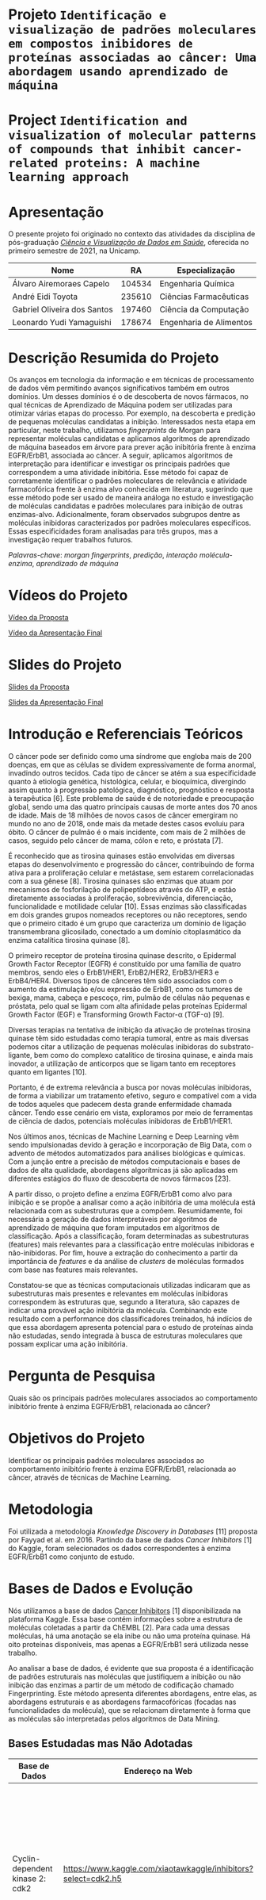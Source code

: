 
# Projeto `Identificação e visualização de padrões moleculares em compostos inibidores de proteínas associadas ao câncer: Uma abordagem usando aprendizado de máquina`
# Project `Identification and visualization of molecular patterns of compounds that inhibit cancer-related proteins: A machine learning approach`

# Apresentação

O presente projeto foi originado no contexto das atividades da disciplina de pós-graduação [*Ciência e Visualização de Dados em Saúde*](https://github.com/datasci4health/home), oferecida no primeiro semestre de 2021, na Unicamp.

 |Nome  | RA | Especialização|
 |--|--|--|
 | Álvaro Airemoraes Capelo  | 104534  | Engenharia Química|
 | André Eidi Toyota  | 235610  | Ciências Farmacêuticas|
 | Gabriel Oliveira dos Santos  | 197460  | Ciência da Computação|
 | Leonardo Yudi Yamaguishi  | 178674  | Engenharia de Alimentos|


# Descrição Resumida do Projeto

Os avanços em tecnologia da informação e em técnicas de processamento de dados vêm permitindo avanços significativos também em outros domínios.
Um desses domínios é o de descoberta de novos fármacos, no qual técnicas de Aprendizado de Máquina podem ser utilizadas para otimizar várias etapas do processo. Por exemplo, na descoberta e predição de pequenas moléculas candidatas a inibição. Interessados nesta etapa em particular, neste trabalho, utilizamos _fingerprints_ de Morgan para representar moléculas candidatas e aplicamos algoritmos de aprendizado de máquina baseados em árvore para prever ação inibitória frente à enzima EGFR/ErbB1, associada ao câncer. A seguir, aplicamos algoritmos de interpretação para identificar e investigar os principais padrões que correspondem a uma atividade inibitória.
Esse método foi capaz de corretamente identificar o padrões moleculares de relevância e atividade farmacofórica frente à enzima alvo conhecida em literatura, sugerindo que esse método pode ser usado de maneira análoga no estudo e investigação de moléculas candidatas e padrões moleculares para inibição de outras enzimas-alvo.
Adicionalmente, foram observados subgrupos dentre as moléculas inibidoras caracterizados por padrões moleculares específicos. Essas especificidades foram analisadas para três grupos, mas a investigação requer trabalhos futuros.

*Palavras-chave*: _morgan fingerprints_, _predição_, _interação molécula-enzima_, _aprendizado de máquina_


# Vídeos do Projeto

[Vídeo da Proposta](https://github.com/alvarocapelo/datasci4heatlh/blob/main/asset/datasci4health_proposta_projeto.mp4)

[Vídeo da Apresentação Final](https://github.com/alvarocapelo/datasci4heatlh/blob/main/asset/video_apresentacao_final.mp4)

# Slides do Projeto

[Slides da Proposta](https://docs.google.com/presentation/d/1N6wFlCN-toHb3z1b7rcldrbp07E3uzAcUefWiG3h62g/edit?usp=sharing)

[Slides da Apresentação Final](https://docs.google.com/presentation/d/115lWvttFJTZqaI5-IkI9Lc72tVtaRpjjB92PujVOdoo/edit?usp=sharing)



# Introdução e Referenciais Teóricos
  O câncer pode ser definido como uma síndrome que engloba mais de 200 doenças, em que as células se dividem expressivamente de forma anormal, invadindo outros tecidos. Cada tipo de câncer se atém a sua especificidade quanto à etiologia genética, histológica, celular, e bioquímica, divergindo assim quanto à progressão patológica, diagnóstico, prognóstico e resposta à terapêutica [6]. Este problema de saúde é de notoriedade e preocupação global, sendo uma das quatro principais causas de morte antes dos 70 anos de idade. Mais de 18 milhões de novos casos de câncer emergiram no mundo no ano de 2018, onde mais da metade destes casos evoluiu para óbito. O câncer de pulmão é o mais incidente, com mais de 2 milhões de casos, seguido pelo câncer de mama, cólon e reto, e próstata [7]. 

 É reconhecido que as tirosina quinases estão envolvidas em diversas etapas do desenvolvimento e progressão do câncer, contribuindo de forma ativa para a proliferação celular e metástase, sem estarem correlacionadas com a sua gênese [8]. Tirosina quinases são enzimas que atuam por mecanismos de fosforilação de polipeptídeos através do ATP, e estão diretamente associadas à proliferação, sobrevivência, diferenciação, funcionalidade e motilidade celular [10]. Essas enzimas são classificadas em dois grandes grupos nomeados receptores ou não receptores, sendo que o primeiro citado é um grupo que caracteriza um domínio de ligação transmembrana glicosilado, conectado a um domínio citoplasmático da enzima catalítica tirosina quinase [8].

 O primeiro receptor de proteína tirosina quinase descrito, o Epidermal Growth Factor Receptor (EGFR) é constituído por uma família de quatro membros, sendo eles o ErbB1/HER1, ErbB2/HER2, ErbB3/HER3 e ErbB4/HER4. Diversos tipos de cânceres têm sido associados com o aumento da estimulação e/ou expressão de ErbB1, como os tumores de bexiga, mama, cabeça e pescoço, rim, pulmão de células não pequenas e próstata, pelo qual se ligam com alta afinidade pelas proteínas Epidermal Growth Factor (EGF) e Transforming Growth Factor-α (TGF-α) [9].

 Diversas terapias na tentativa de inibição da ativação de proteínas tirosina quinase têm sido estudadas como terapia tumoral, entre as mais diversas podemos citar a utilização de pequenas moléculas inibidoras do substrato-ligante, bem como do complexo catalítico de tirosina quinase, e ainda mais inovador, a utilização de anticorpos que se ligam tanto em receptores quanto em ligantes [10].

 Portanto, é de extrema relevância a busca por novas moléculas inibidoras, de forma a viabilizar um tratamento efetivo, seguro e compatível com a vida de todos aqueles que padecem desta grande enfermidade chamada câncer. Tendo esse cenário em vista, exploramos por meio de ferramentas de ciência de dados, potenciais moléculas inibidoras de ErbB1/HER1.

Nos últimos anos, técnicas de Machine Learning e Deep Learning vêm sendo impulsionadas devido à geração e incorporação de Big Data, com o advento de métodos automatizados para análises biológicas e químicas. Com a junção entre a precisão de métodos computacionais e bases de dados de alta qualidade, abordagens algorítmicas já são aplicadas em diferentes estágios do fluxo de descoberta de novos fármacos [23]. 

A partir disso, o projeto define a enzima EGFR/ErbB1 como alvo para inibição e se propõe a analisar como a ação inibitória de uma molécula está relacionada com as subestruturas que a compõem. Resumidamente, foi necessária a geração de dados interpretáveis por algoritmos de aprendizado de máquina que foram imputados em algoritmos de classificação. Após a classificação, foram determinadas as subestruturas (features) mais relevantes para a classificação entre moléculas inibidoras e não-inibidoras. Por fim, houve a extração do conhecimento a partir da importância de _features_ e da análise de _clusters_ de moléculas formados com base nas features mais relevantes.

Constatou-se que as técnicas computacionais utilizadas indicaram que as subestruturas mais presentes e relevantes em moléculas inibidoras correspondem às estruturas que, segundo a literatura, são capazes de indicar uma provável ação inibitória da molécula. Combinando este resultado com a performance dos classificadores treinados, há indícios de que essa abordagem apresenta potencial para o estudo de proteínas ainda não estudadas, sendo integrada à busca de estruturas moleculares que possam explicar uma ação inibitória.

# Pergunta de Pesquisa
Quais são os principais padrões moleculares associados ao comportamento inibitório frente à enzima EGFR/ErbB1, relacionada ao câncer?

# Objetivos do Projeto
Identificar os principais padrões moleculares associados ao comportamento inibitório frente à enzima EGFR/ErbB1, relacionada ao câncer, através de técnicas de Machine Learning.

# Metodologia
Foi utilizada a metodologia _Knowledge Discovery in Databases_ [11] proposta por Fayyad et al. em 2016. Partindo da base de dados _Cancer Inhibitors_ [1] do Kaggle, foram selecionados os dados correspondentes à enzima EGFR/ErbB1 como conjunto de estudo. 


# Bases de Dados e Evolução
 Nós utilizamos a base de dados [Cancer Inhibitors](https://www.kaggle.com/xiaotawkaggle/inhibitors) [1] disponibilizada na plataforma Kaggle. Essa base contém informações sobre a estrutura de moléculas coletadas  a partir da ChEMBL [2]. Para cada uma dessas moléculas, há uma anotação se ela inibe ou não uma proteína quinase. Há oito proteínas disponíveis, mas apenas a EGFR/ErbB1 será utilizada nesse trabalho.

 Ao analisar a base de dados, é evidente que sua proposta é a identificação de padrões estruturais nas moléculas que justifiquem a inibição ou não inibição das enzimas a partir de um método de codificação chamado Fingerprinting. Este método apresenta diferentes abordagens, entre elas, as abordagens estruturais e as abordagens farmacofóricas (focadas nas funcionalidades da molécula), que se relacionam diretamente à forma que as moléculas são interpretadas pelos algoritmos de Data Mining.

## Bases Estudadas mas Não Adotadas

Base de Dados | Endereço na Web | Resumo descritivo
----- | ----- | -----
Cyclin-dependent kinase 2: cdk2 | https://www.kaggle.com/xiaotawkaggle/inhibitors?select=cdk2.h5 | Base com moléculas inibidoras ou não-inibidoras da proteína kinase cdk2. Essa base contém 1270 inibidoras e 618 não-inibidoras da proteína kinase cdk2. 
Glycogen synthase kinase-3 beta: gsk3b | https://www.kaggle.com/xiaotawkaggle/inhibitors?select=gsk3b.h5 | Base com moléculas inibidoras ou não-inibidoras da proteína kinase gsk3b. Essa base contém 1676 inibidoras e 512 não-inibidoras da proteína kinase gsk3b.
Hepatocyte growth factor receptor: hgfr | https://www.kaggle.com/xiaotawkaggle/inhibitors?select=hgfr.h5 | Base com moléculas inibidoras ou não-inibidoras da proteína kinase hgfr. Essa base contém 2551 inibidoras e 326 não-inibidoras da proteína kinase hgfr.
MAP kinase p38 alpha: mapkp38a | https://www.kaggle.com/xiaotawkaggle/inhibitors?select=map_k_p38a.h5 | Base com moléculas inibidoras ou não-inibidoras da proteína kinase mapkp38a. Essa base contém 4086 inibidoras e 582 não-inibidoras da proteína kinase mapkp38a.
Tyrosine-protein kinase LCK: tpk_lck | https://www.kaggle.com/xiaotawkaggle/inhibitors?select=tpk_lck.h5 | Base com moléculas inibidoras ou não-inibidoras da proteína kinase tpk_lck. Essa base contém 1628 inibidoras e 539 não-inibidoras da proteína kinase tpk_lck.
Tyrosine-protein kinase SRC: tpk_src | https://www.kaggle.com/xiaotawkaggle/inhibitors?select=tpk_src.h5 | Base com moléculas inibidoras ou não-inibidoras da proteína kinase tpk_src. Essa base contém 2414 inibidoras e 1171 não-inibidoras da proteína kinase tpk_src.
Vascular endothelial growth factor receptor 2: vegfr2 | https://www.kaggle.com/xiaotawkaggle/inhibitors?select=vegfr2.h5 | Base com moléculas inibidoras ou não-inibidoras da proteína kinase vegfr2. Essa base contém 5656 inibidoras e 1202 não-inibidoras da proteína kinase vegfr2.

Essas bases de dados não foram adotadas pois apresentavam poucos dados ou desbalanceamento significativo. 

## Bases Estudadas e Adotadas

Base de Dados | Endereço na Web | Resumo descritivo
----- | ----- | -----
Epidermal growth factor receptor erbB1: egfr_erbB1 | https://www.kaggle.com/xiaotawkaggle/inhibitors?select=egfr_erbB1.h5 |  Base com moléculas inibidoras ou não-inibidoras da proteína kinase egfr_erbB1. Essa base contém 5010 inibidoras e 1925 não-inibidoras da proteína kinase egfr_erbB1.

Essa base contém dados de moléculas associadas à proteína kinase egfr_erbB1. Essas moléculas são identificadas pelos seus respectivos ChEMBL IDs (identificadores na base de dados ChEMBL) e suas respectivas labels (1 para inibidoras e 0 para não inibidoras). Para seguir com a análise computacional proposta, foi necessário que estes dados fossem transformados em dados interpretáveis por algoritmos de aprendizado de máquina, para isso, foi empregado um método de Fingerprinting disponível na biblioteca RDKit[4].

### Geração de Fingerprints:

O método de Fingerprinting utilizado gera Fingerprints conhecidas como Morgan Fingerprints ou Circular Fingerprints, vetores de extensão definida em que cada elemento representa uma sub-estrutura molecular que compõe a molécula imputada. As sub-estruturas moleculares, por sua vez, são obtidas considerando um raio, quantidade de átomos vizinhos, determinado. Os inputs utilizados para a geração das Fingerprints deste projeto foram foram:

* A representação das moléculas em notação SMILES (Simplified Molecular-Input Line-Entry System), obtida com auxílio da biblioteca chembl_webresource_client [15] que acessa a base do ChEMBL e busca uma molécula a partir de seu ChEMBL ID
* Tamanho do vetor = 2048
* Número de átomos vizinhos = 2

A geração de uma Fingerprint tem como primeiro passo a identificação de cada um dos átomos não-hidrogênio da molécula com um número inteiro, esta identificação tem como base informações locais, contemplando diferentes propriedades atômicas, como, por exemplo, seu número atômico e número de ligações. Posteriormente, os identificadores são atualizados iterativamente de forma que os identificadores iniciais sejam combinados com os átomos vizinhos até o diâmetro determinado inicialmente. A combinação resultante então passa por um método de hashing e os identificadores são listados, este processo de atualização interativa é baseada no Algoritmo de Morgan [12]. Por fim, ocorre a remoção de identificadores repetidos [13]. Neste projeto, a contagem de cada identificador não foi mantida, de forma que a saída seja um vetor de bits esparsos. 

Durante a geração da Fingerprint, a biblioteca RDKit permite o armazenamento de um dicionário (bitInfo) onde as chaves são os índices do vetor (Fingerprint) codificados pela molécula e os valores são tuplas com a posição dos átomos e raios que codificaram determinada estrutura [14].

```
{
    índice: [
        (posição do átomo, raio do átomo),
        ...
    ]
}
```
 
Esta informação foi armazenada para viabilizar a obtenção de informações interpretáveis sobre a moléculas além de permitir a visualização das sub-estruturas de forma isolada.

A determinação do tamanho do vetor e quantidade de vizinhos foi baseada na literatura disponível que comumente emprega vetores de 2048 bits e raio (número de átomos vizinhos) igual a 2 [24]. Paralelamente, ensaios exploratórios com a geração de Fingerprints com 4096 bits, resultaram em vetores ainda mais esparsos que aqueles gerados com 2048 bits. Esta constatação indicou que este incremento não resultaria necessariamente na codificação de mais sub-estruturas e, portanto, vetores de 2048 bits seriam suficientes para a análise.

Por fim, as bases de dados resultantes para a construção dos modelos continham os ChEMBL IDs, Fingerprints, dicionários bitInfo e labels de cada proteína do Dataset original.


## Análise Exploratória

A fim de se ter uma primeira ideia dos nossos dados, nós começamos por plotar o histograma com o número de vezes que 
cada bit é ativado, como ilustrado na Figura 1. A partir desse gráfico, observamos que determinados bits eram ativados
com maior frequência que outros. Então, levantamos a pergunta se esses bits mais frequentes eram de fato importantes
para a ação inibitória de uma proteína, ou se eles apenas codificavam estruturas comuns a diversas moléculas sem ter qualquer
relação com a ação inibitória. 

Para respondermos essa pergunta, nós construímos outro histograma mas plotando separadamente os valores de ativação dos bits 
em moléculas inibidoras e não-inibidoras. Porém, para que pudéssemos comparar as distribuições
entre inibidores e não-inibidores, foi preciso normalizar essas contagens. Portanto, definimos a *ativação média*, que simplesmente
conta as vezes que cada bit foi ativado e divide pelo total de moléculas. Realizamos esse processo separadamente para inibidores
e não-inibidores e plotamos conjuntamente no mesmo histograma representado na Figura 2. Ao analisar o gráfico da Figura 2,
podemos notar que claramente há bits que são ativados com maior frequência dentre os inibidores que dentre os não-inibidores, e 
vice versa. Portanto, isso nos dá um bom indicativo de que podemos utilizar algoritmos de aprendizado de máquina para aprender
esses padrões e classificar as moléculas como inibidoras e não-inibidoras. 


![Histograma da distribuição da frequência de ativação dos bits.](https://github.com/alvarocapelo/datasci4heatlh/blob/main/asset/images/hist_activation.png) 

Figura 1: Histograma com o número de vezes que cada bit é ativado.

![Histograma com a ativação média de cada bit.](https://github.com/alvarocapelo/datasci4heatlh/blob/main/asset/images/hist_mean_activation.png) 

Figura 2: Histograma com a ativação média de cada bit.

A fim de entendermos melhor o funcionamento das Fingerprints e aprofundarmos nossa análise, nós selecionamos diferentes
 moléculas, geramos suas Fingerprints e plotamos as subestruturas codificadas por diferentes bits. Nós observamos que 
 de fato bits na mesma posição (índice) em moléculas diferentes codificavam a mesma estrutura. No notebook [Investigating_RDKit_Morgan_FPs](https://github.com/alvarocapelo/datasci4heatlh/blob/main/notebooks/Investigating_RDKit_Morgan_FPs.ipynb)
 há uma descrição mais aprofundada desse estudo.   


Além disso, para termos uma ideia da distribuição das moléculas sobre o espaço de atributos, nós utilizamos o algoritmo
UMAP [17] para reduzir o número de dimensões de 2048 para 2. A Figura 4 mostra essa representação em 2D. Podemos observar que 
há determinados agrupamentos que parecem ser formados majoritariamente por moléculas inibidoras, outros por não-inibidoras, e 
ainda outras regiões onde inibidoras e não-inibidoras estão mais misturadas. Com isso, nós levantamos a seguinte hipótese:
é possível que haja diferentes combinações de subestruturas moleculares que provoquem a ação inibitória de uma proteína?
Para responder essa pergunta, nós realizamos a análise de clusters dessas moléculas, como descrito na Seção "Análise de Clusters".   


![Visualização da distribuição das moléculas sobre o espaço de atributos.](https://github.com/alvarocapelo/datasci4heatlh/blob/main/asset/images/cluster_initial.png)

Figura 4: Visualização da distribuição das moléculas sobre o espaço de atributos. Em laranja estão representadas as moléculas
inibidoras e em azul as não-inibidoras.

# Análises Realizadas

Em nossa análise, nós exploramos as _Fingerprints de Morgan_, extraídas utilizando a biblioteca RDKit, de modo a podermos
visualizar as subestruturas das moléculas e interpretar o significado dos bits. Além disso, para evitar um eventual enviesamento
de nossa análise, nós separamos o conjunto de dados em 20% para teste, sendo utilizado apenas ao final de nossas análises,
e os outros 80% para a exploração e treino de algoritmos. 

Nós assumimos que se conseguíssemos encontrar um bom método de classificação, conseguiríamos também extrair os bits (_Features_)
mais importantes, desde que o método utilizado fosse explicável. Ou seja, esse passo da nossa metodologia
funcionaria como uma etapa de "_Feature Selection_". Assim, optamos pelos métodos de Ensemble de Árvores de Decisão,
pois eles se apresentavam como o equilíbrio entre acurácia e explicabilidade. Em particular, escolhemos os algoritmos 
[Random Forest](https://scikit-learn.org/stable/modules/generated/sklearn.ensemble.RandomForestClassifier.html), 
[Extra Trees](https://scikit-learn.org/stable/modules/generated/sklearn.ensemble.ExtraTreesClassifier.html?highlight=extra%20trees#sklearn.ensemble.ExtraTreesClassifier), 
[Ada Boost](https://scikit-learn.org/stable/modules/generated/sklearn.ensemble.AdaBoostClassifier.html?highlight=ada%20boost#sklearn.ensemble.AdaBoostClassifier) e 
[Gradient Boosting](https://scikit-learn.org/stable/modules/generated/sklearn.ensemble.GradientBoostingClassifier.html?highlight=gradient%20boosting#sklearn.ensemble.GradientBoostingClassifier), todos disponíveis na biblioteca do Scikit-Learn. 
 
Para se escolher os melhores hiperparâmetros desses modelos, nós conduzimos uma busca aleatório (_Random Search_) dentre 
os principais parâmetros de cada algoritmo. Além disso, como nossa base tem um volume de dados restrito, 
nós avaliamos todos os modelos através abordagem de validação cruzada  em 5 folds. 
Escolhemos a acurácia como principal métrica  de avaliação, uma vez que o conjunto não apresentava um desbalanço significativo.
Os resultados dos melhores modelos de cada algoritmo são apresentados na Tabela 1. 
Mais detalhes sobre a modelagem podem ser obtidos no notebook [Modelling](https://github.com/alvarocapelo/datasci4heatlh/blob/main/notebooks/Modelling.ipynb).
 
Uma vez treinados os modelos, escolhemos aquele que apresentou melhor performance, no caso o modelo de Gradient Boosting, e conduzimos a etapa de interpretação com a biblioteca SHAP.  A partir dessa interpretação, conseguimos selecionar os bits mais importantes para a classificação.
Em seguida, visualizamos as subestruturas codificadas por esses bits, como ilustrados na Figura 6, e verificamos que 
algumas dessas subestruturas se assemelhavam com aquelas que já são conhecidas na Literatura de inibidores da proteína kinase ErbB1.

Com o objetivo de encontrar subgrupos de moléculas inibidoras com características comuns, nós realizamos a clusterização
das moléculas com base nos 10 bits mais importantes. Para a clusterização, foi utilizado 
o algoritmo HDBSCAN [16]. Em seguida, reduzimos o número de dimensões de 10 para 2 de modo que pudéssemos visualizar o resultado 
da clusterização como apresentado na Figura 5.

Finalmente, a fim de consolidarmos o conhecimento adquirido com análise de cluster, nós criamos um classificador baseado em regras manuais, 
levando em conta apenas os padrões observados em alguns clusters. Executamos uma análise comparativa entre esse classificador
e o modelo Gradient Boosting sobre o conjunto de teste. Nessa análise, além da acurácia, consideramos as métricas de sensibilidade 
e especificidade, de modo a avaliarmos a performance dos classificadores dentre os inibidores e não-inibidores conjunta e separadamente. 
Observamos que esse classificador baseado no conhecimento adquirido resultou em uma especificidade superior ao do modelo de aprendizado de máquina e acurácia e sensibilidade razoáveis. Desse modo,
o algoritmo consegue classificar corretamente não-inibidores com grande probabilidade de acerto, porém ainda deixa a desejar 
quanto à classificação de inibidores. Portanto, será necessário um estudo mais aprofundado sobre as subestruturas encontradas
de modo a entendermos como elas se combinam para gerar a ação inibitória frente à proteína kinase ErbB1. 

## Ferramentas

**Linguagem de programação**

Para a execução desse projeto, utilizamos a linguagem Python devido à vasta disponibilidade de bibliotecas em seu ecossistema.

**Geração de fingerprints**

RDKit [4] é uma biblioteca com implementação em C++ e com uma interface em Python. Ela foi utilizada neste trabalho para manipular, gerar representações computacionais (através de _fingerprints_), visualizar e interpretar informações de moléculas.

**Análise Exploratória e Modelagem**

Utilizamos as bibliotecas [Matplotlib](https://matplotlib.org/), 
[Seaborn](https://seaborn.pydata.org/), 
[Pandas](https://pandas.pydata.org/docs/getting_started/index.html), 
[Numpy](https://numpy.org/) e 
[Scipy](https://www.scipy.org/) do ecossistema Python para manipulação e visualização de dados.

Para modelagem, optamos pela biblioteca Scikit-Learn [3], que disponibiliza diversos algoritmos de aprendizagem de máquina em uma interface amigável e estável. Em particular, neste trabalho utilizamos algoritmos de _Boosting_ e _Bagging_ com Árvores de Decisão como estimador-padrão.

A escolha da Árvore de Decisão como algoritmo base no _ensemble_ foi motivada, neste trabalho, principalmente por sua habilidade na captura de interações entre variáveis (_features_) [5].
Sabendo que o conjunto de dados contém exclusivamente presença ou ausência de uma subestrutura (matrix esparsa de 0's e 1's), é razoável supor que uma boa discriminação entre moléculas inibidoras e não-inibidoras seja observada pela interação (combinação de ausência/presença) dos bits que codificam essas subestruturas.
A estratégia de _ensemble_ foi usada para melhora de performance e prevenção contra _overfitting_(problema que afeta muito Árvores de Decisão[5]). Essa estratégia permite extrair o conhecimento usando diversas árvores, seja em paralelo (_bootstrap aggregating_ ou _bagging_) ou em sequência (_boosting_).

**Aprendizado de Máquina interpretável [5]**

Uma das maneiras de se interpretar modelos "caixa-preta" de aprendizado de máquina é através da importância de variáveis (_features_).
O objetivo da biblioteca SHAP é explicar a predição de uma observação a partir do cálculo da contribuição de cada variável independente. Os valores das variáveis independentes de uma observação atuam como participantes em uma coalisão, e os valores de Shapley nos dizem como distribuir de maneira justa um "pagamento" (no caso, o resultado da predição) entre essas variáveis, e baseia-se na teoria de jogos.

A definição de um "pagamento" ou atribuição de importância justa pode ser definida por 4 características:
- Eficiência: a soma da contribuição das variáveis de uma observação deve igualar-se à diferença entre a predição para essa observação e a predição média.
- Simetria: as contribuições de duas variáveis independentes `j` e `k` devem ter o mesmo valor se elas contribuírem igualmente para todas as coalizões possíveis
- Nulidade (_"Dummy"_): uma variável que não modifica a predição, independente da coalização de que participe, deve tar valor Shapley igual a 0.
- Aditividade: Suponha um modelo de Árvores Aleatórias. A predição é uma média da predição feita por diversas árvores de decisão. A Aditividade garante que, dada uma variável dependente, é possível calcular o valor de Shapley em cada árvore individual, calcular o valor médio, e obter um valor Shapley correspondente àquela variável para o modelo completo de Árvores Aleatórias.

Uma das principais vantagens do valor Shapley é ser o único método que satisfaz todas as propriedades acima, axiomas que dão às explicações por ele explicadas fundamentação teórica. Além disso, está apoiado em uma sólida base matemática na teoria de jogos.

Construída em cima desse conceito, a biblioteca SHAP permite uma interpretação global consistente com interpretações locais (para cada observação), uma vez que valores Shapley individuais são as "unidades formadoras" da interpretação global. Por contar com essa consistência e com forte fundamentação teórica, a biblioteca SHAP é uma alternativa muitas vezes preferida a métodos tradicionais de cálculo de importância de variáveis usadas em modelos baseados em árvores, como a simples contagem de quantas vezes uma variável foi utilizada ou a alteração média na impureza promovida por uma variável. É, por isso, escolhida neste trabalho.

# Resultados e Discussão

Na Tabela 1 apresentamos os resultados dos modelos de classificação entre moléculas inibidoras e não-inibidoras. Podemos 
observar que o modelo de _Gradient Boosting_ teve uma performance consideravelmente superior aos outros métodos. Portanto,
acreditamos que o método de _Gradient Boosting_ conseguiu encontrar padrões mais complexos nas subestruturas moleculares
que não foram encontrados por outros métodos. Assim, escolhemos esse modelo para estudarmos a explicação do método de decisão
e extrairmos os atributos mais importantes.

Método | Acurácia
----- | -----
Ada Boost | 80.8
Extra Trees | 81.1
Random Forest | 82.3 
**Gradient Boosting** | **85.4**

Tabela 1: Resultados obtidos a partir da validação cruzada (5-fold) dos modelos treinados.


A Figura 5 apresenta o gráfico de "_Feature Importance_" com os 15 bits mais importantes, ordenados de forma decrescente com relação à importância. Esse gráfico nos permite observar
quais os atributos mais relevantes para a classificação. Podemos notar que de longe os bits 1367 e 
1226 são os mais importantes para a classificação. Além disso, vale destacar que os 2034 bits menos significativos para
a classificação separadamente têm importância muito baixa na média, porém se combinados podem ter uma relevância considerável.
Na Figura 6, nós plotamos as subestruturas codificadas pelos 10 bits mais significativos.

![Explicabilidade da Classificação por meio da contribuição de cada atributo para o SHAP Value.](https://github.com/alvarocapelo/datasci4heatlh/blob/main/asset/images/feature_importance.png)

Figura 5: Explicabilidade da Classificação por meio da contribuição de cada atributo para o SHAP Value

![Subestruturas codificadas pelos 10 bits mais importantes.](https://github.com/alvarocapelo/datasci4heatlh/blob/main/asset/images/important_bits.png)

Figura 6: Subestruturas codificadas pelos 10 bits mais importantes.

## Análise de Clusters

Nesta etapa do projeto, buscamos descobrir se existe alguma combinação de subestruturas moleculares que aparece com
frequência dentre as moléculas inibidoras e não aparece naquelas não-inibidoras. Desse modo, a clusterização se
apresenta como uma boa abordagem, pois ela nos permite encontrar moléculas que compartilham determinados padrões.

Então, nós tomamos os 10 bits que codificam as subestruturas de maior importância para a classificação, e realizamos a 
clusterização sobre esse embedding utilizando o algoritmo HDBSCAN [16]. Assim, nós garantimos que os padrões encontrados 
durante a clusterização se baseiam nos bits de maior importância para a classificação, além de reduzir a dimensão do 
espaço de features, o que traz ganhos em termos de tempo de processamento. Para podemos visualizarmos os clusters, nós 
também realizamos a redução de 10 para 2 dimensões utilizando o algoritmo UMAP [17]. 

![Visualização dos clusters obtidos.](https://github.com/alvarocapelo/datasci4heatlh/blob/main/asset/images/clusters.png)

Figura 7:  As imagens ilustram a distribuição das moléculas com base em uma representação de dimensão reduzida para 2 com o algoritmo UMAP.
À esquerda está a distribuição das moléculas sobre o espaço de atributos, ponto em laranja indicam inibidores e 
pontos em azul indicam não-inibidores. À direita está a mesma representação, porém os pontos estão coloridos de acordo com
o resultado da clusterização, onde o cluster de índice -1 indica outliers.

![Visualização dos clusters obtidos.](https://github.com/alvarocapelo/datasci4heatlh/blob/main/asset/images/table_bits.png)

Tabela 2: Essa tabela mostra a taxa de incidência dos bits mais importantes dentro de cada cluster.

A Figura 7 mostra à esquerda a distribuição das moléculas de acordo com a anotação original se elas são inibidoras ou não. 
Além disso, à direita temos o resultado da clusterização, foram encontrados doze clusters mais um grupo de outliers. 
Destacamos os clusters 2, 3 e 5, pois eles representam grupos de moléculas nos quais há pelo menos 30 vezes mais inibidoras 
do que não-inibidoras. Portanto, esses são bons grupos a serem estudados em maior nível de detalhamento. Analogamente, 
observamos que os clusters 7 e 11 representam com maioria de não-inibidores, porém essa maioria não chega a duas vezes o 
número de não inibidores.

Assim, realizamos uma análise comparativa entre os clusters 2, 3, 5, 7 e 11, onde analisamos a taxa de incidência de cada 
bit em cada cluster. A taxa de incidência é definida como sendo a média de vezes que um dado bit é ativado dentre os 
inibidores dividida pela média de ativação dentre os não-inibidores. Dessa forma, conseguimos analisar frequência relativa
de ativação dos bits dos inibidores em comparação aos não-inibidores. Os resultados são apresentados na Tabela 2. 

Podemos observar que o bit 1367 não é ativado nos clusters com maioria de não-inibidores (clusters 7 e 11), enquanto que ele tem uma incidência 
maior ou igual a 1 para os clusters com maioria de inibidores, indicando que esse bit têm importância significativa para 
caracterização de inibidores, confirmando o resultado do gráfico de _Feature Importance_ da Figura 5. 
Além disso, podemos ver que apenas os bits 1452 e 650 são ativados dentre os clusters 
majoritariamente não-inibidores (clusters 7 e 11), e a incidência é igual a 1, ao passo que eles ou não são ativados dentre 
os inibidores ou também têm incidência 1. Portanto, esses bits não são suficientes para classificar os não-inibidores. 
Analogamente, os bits 1928 e 650 não são suficientes para explicar os inibidores dos clusters 2, 3 e 5. 
 O que representa um resultado razoável, uma vez que as estruturas codificadas pelos bits 1452, 650 e 1928 são bastante simples, como pode ser 
observado na Figura 6. Já os bits 329 e 1482 são relevantes para a classificação de inibidores dentro do cluster 2, mas não dentro dos clusters 3 e 5. O bit 1482 
parece ser importante para classificar os não-inibidores do cluster 3 e os inibidores do cluster 2. Por fim, o bit 1077 é 
relevante para a classificação de inibidores dentro do cluster 5. Na Figura 8 resumimos os bits característicos de cada
cluster. No notebook [Bit_Importances_Analysis](https://github.com/alvarocapelo/datasci4heatlh/blob/main/notebooks/Bit_Importances_Analysis.ipynb)
há mais detalhes sobre essa análise.

![Bits caracteristicos de cada cluster.](https://github.com/alvarocapelo/datasci4heatlh/blob/main/asset/images/bit_cluster.png)

Figura 8: Bits característicos de cada cluster.

## Descoberta e Validação do Conhecimento
A partir da análise dos clusters, descobrimos que as moléculas inibidoras frequentemente apresentam o seguinte padrão: 
ativam conjuntamente os bits 329, 1482 e 1367 (cluster 2); ou ativam os bits 489 e 1367, mas não o 1482 (cluster 3); ou ativam apenas o bit 1077 (cluster 5). 
Essa regra, apesar simples, pode ser bastante útil para um filtragem manual de moléculas candidatas com potencial ação inibitória.

Para validar essa regra de classificação que descobrimos a partir da clusterização, criamos um método em python e o 
executamos sobre o conjunto de teste. O resultado está apresentado na Tabela 3. 
Podemos notar que esse método baseado no conhecimento adquirido, embora seja bastante simples, apresentou uma especificidade
superior àquela do método Gradient Boosting. Portanto, acreditamos que esse método possa ser bastante aplicável na prática,
principalmente para selecionar moléculas não-inibidoras da proteína kinase ErbB1. Por outro lado, se o objetivo for selecionar
moléculas inibidoras dessa proteína kinase, é mais recomendado usar o modelo de aprendizado de máquina Gradient Boosting. Por fim,
uma análise mais aprofundada será necessária para entendermos melhor o de que forma comportamento conjunto desses bits provoca
a ação inibitória da maior parte das moléculas dos clusters 2, 3 e 5.    


Método | Acurácia | Sensibilidade | Especificidade
----- | ----- | ----- | -----
Cluster Knowledge based |  61.9 | 52.5 | **82.7**
**Gradient Boosting** |  **84.0** | **89.6** | 71.9

Tabela 3: Resultados dos métodos de classificação Gradient Boosting e baseado no conhecimento adquirido (Cluster Knowledge based) com base no conjunto de teste.

## Análise Comparativa com a Literatura

Em estudos de Structure Activity Relationship (SAR) comumente empregado para descoberta de novos fármacos no campo da química medicinal, 
encontramos que o núcleo de quinazolina substituído por uma anilina no carbono 4, corresponde a uma ação inibitória sobre as enzimas de 
tirosina quinase, competindo com o ATP pela ligação do sítio ativo [18-20].

A presença do núcleo de quinazolina substituído no carbono 4 por uma anilina formaria interações de hidrogênio com o 
sítio ativo da enzima, enquanto que a região representada pela letra ‘Y’ na Figura 9 participará de interações hidrofóbicas, 
e a região representada pela letra ‘X’ da mesma figura, constituiria interações polares com o solvente, permitindo maior 
liberdade de modificações moleculares [21].

![Representação gráfica da região farmacofórica de moléculas inibidoras de ErbB. Fonte: Dos autores.](https://github.com/alvarocapelo/datasci4heatlh/blob/main/asset/images/quinazolina.png)

Figura 9: Representação gráfica da região farmacofórica de moléculas inibidoras de ErbB. Fonte: Dos autores [21].

Em concordância com a literatura, verificamos que os três bits de maior importância (1367, 1226, e 1452, respectivamente), 
de acordo com o gráfico da Figura 5, codificam subestruturas moleculares que fazem parte do grupo farmacofórico quinazolina, importante para a inibição das 
enzima ErbB1. Em particular, o bit 1367 (Figura 6) é o responsável por codificar  a subestrutura que mais se aproxima da estrutura 
da quinazolina (Figura 9). Ele também apresenta o maior valor médio de SHAP, inclusive bastante diferente dos demais bits. 
O bit 489 também codifica uma subestrutura associada à quinazolina, de forma que 4 dos 10 bits
mais importantes parecem codificar subestruturas de diferentes tamanhos associadas a essa região farmacofórica.

Em particular, o bit 329, que caracteriza o cluster 2, representa a substituição em ‘Y’ no modelo da figura 17, caracterizando um grupo substituinte de anilina, em que sua presença corrobora para uma interação hidrofóbica, já discutida anteriormente.
Alguns dos bits que contribuem com alguma importância para a distinção entre moléculas inibidoras e não-inibidoras não foram avaliados em profundidade neste trabalho, e.g., bits 1077, 366, 650, 1482 e 1928. Um estudo mais detalhado desses bits fica para escopo de trabalhos futuros.

Vale destacar os exemplos de moléculas, anotadas como não-inibidoras no dataset, pertencentes aos clusters 2, 3 e 5 que 
apresentam estrutura semelhante a moléculas estudadas por Li S. et. al. [22] e conhecidas em literatura por possuírem 
atividade inibitória frente à ErbB. Em particular, possuem núcleos modificados de pirimidina e quinazolina. Portanto, 
essas moléculas estão anotadas de maneira incorreta de acordo com a Literatura. Assim, essa dissonância deve ser melhor 
avaliada em estudos futuros.

# Conclusão

Neste trabalho, fomos capazes de identificar os principais padrões moleculares para a predição de propriedade inibitória de 
pequenas moléculas sobre a enzima-alvo EGFR/ErbB1, associada ao câncer, combinando: técnicas de representação de moléculas 
computacionalmente; e aplicação e interpretação de modelos de aprendizado de máquina.
Especificamente, verificamos que as subestruturas de maior importância eram bastante semelhantes à quinazolina, uma região farmacofórica considerada de importante contribuição para a inibição da ErbB1 em literatura especializada do domínio farmacêutico.

Para além disso, utilizamos algumas das subestruturas de maior importância calculadas para realizar uma análise de _clusters_ com o intuito de verificar se, mesmo dentro das moléculas inibidoras, haveriam grupos com características específicas. Verificamos que pelo menos 3 grupos, dentro do conjunto estudado, apresentaram esse comportamento e sugerimos quais seriam as subestruturas que caracterizariam esses _clusters_.
 
Observamos um bom compromisso entre performance e interpretação, tendo em vista a acurácia de 84.0% de acurácia em conjunto de teste e o relatado no primeiro parágrafo desta seção. Isso sugere que a abordagem utilizada neste trabalho apresenta potencial para o estudo de interação moléculas candidatas-proteínas tanto em cenários já estudados, sugerindo novo conhecimento, quanto na procura de regiões farmacofóricas em cenários ainda não estudados.

# Trabalhos Futuros

Como é possível observar, as subestruturas codificadas neste trabalho são relativamente "curtas" se comparadas à principal região farmacofórica observada em literatura com atividade inibitória sobre a enzima-alvo (quinazolina, anel aromático + anel de pirimidina + anilina). Assim, maiores valores de raio e mais bits significariam, respectivamente, capacidade de codificar subestruturas maiores e mais "espaço" representá-las na forma de vetores. É possível supor que, assim, subestruturas ainda mais parecidas com regiões farmacofóricas "completas" estariam codificadas nas _fingerprints_.

Neste trabalho, as moléculas selecionadas para a geração de _fingerprints_ e formação dos conjuntos de treino e teste vieram diretamente de uma base de dados do Kaggle.
Na documentação do conjunto de dados, não há clara menção do porquê essas moléculas em particular foram selecionadas, mas é razoável supor que uma pré-seleção tenha sido realizada.
Observando que um valor muito maior de pequenas moléculas está disponível em bases como o ChEMBL, seria interessante investigar conjuntos de dados com ainda mais moléculas e com distribuições diferentes (e potencialmente extremamente desbalanceadas).
Dessa maneira, seria possível verificar se a performance e a eficácia aqui apresentadas seriam mantidas ou prejudicadas. No caso de serem prejudicadas, isso poderia evidenciar algum viés introduzido na base de dados do Kaggle, e a abordagem aqui sugerida teria que ser adaptada.

Pode-se investigar mais _bits_ além dos 10 principais e buscar em literatura, e com apoio de especialistas de domínio, mais informações acerca da contribuição das subestruturas aqui apontadas. Adicionalmente, verificar se essas subestruturas fazem sentido do ponto de vista farmacológico ou não, de forma a ajudar a refinar o método de extração de conhecimento aqui proposto. Esse tipo de trabalho possui forte intersecção com a proposta de investigação de outros valores para os parâmetros de raio e número de bits no vetor de _fingerprints_, proposto anteriormente.

A fingerprint de Morgan (circular) foi escolhida como forma de representar as moléculas neste trabalho por ser simples e por permitir uma interpretação bastante intuitiva, e, ainda assim, ter potencial para boa performance na aplicação de aprendizado de máquina para classificação.
No entanto, há outros métodos de geração de _fingerprints_ para codificar características moleculares importantes.
A título de exemplo, são alguns deles: Fingerprints Farmacofóricas, Pares Atômicos e Fingerprints Torsionais. Valeria a pena estudar como esses métodos se comparam ao método de Morgan quanto ao _trade-off_ entre performance e explicabilidade.

# Referências Bibliográficas
 [1] XIAO, Kelvin, et al.. Cancer Inhibitors (Version 2). kaggle, 14 Jan. 2020. Disponível em: https://www.kaggle.com/xiaotawkaggle/inhibitors. Acesso em: 03 Abr. 2021.

 [2] ChEMBL. Disponível em: https://www.ebi.ac.uk/chembl/. Acesso em: 03 Abr. 2021.

 [3] Scikit-Learn. Disponível em:  https://scikit-learn.org/stable/. Acesso em: 08 Abr. 2021.

 [4] RDKit. Disponível em: https://github.com/rdkit/rdkit. Acesso em: 08 Abr. 2021.

 [5] MOLNAR, Christoph. Interpretable Machine Learning - A Guide for Making Black Box Models Explainable. Disponível em: https://christophm.github.io/interpretable-ml-book/.  2021.

 [6] SAITO, Renata, et al. Fundamentos de oncologia molecular. Editora Atheneu, , 2015.

 [7] SANTOS, M. de O. Estimativa/2020 – Incidência de Câncer no Brasil. Revista Brasileira de Cancerologia, v. 66, n. 1 SE-EDITORIAL. 2020. Disponível em: https://rbc.inca.gov.br/revista/index.php/revista/article/view/927.

 [8] KOLIBABA, K. S.; DRUKER, B. J. Protein tyrosine kinases and cancer. Biochimica et Biophysica Acta - Reviews on Cancer, v. 1333, n. 3, 1997.

 [9] ROSKOSKI, R. The ErbB/HER receptor protein-tyrosine kinases and cancer. Biochemical and Biophysical Research Communications, v. 319, n. 1, p. 1–11, 2004.

 [10] KRAUSE, D. S.; VAN ETTEN, R. A. Tyrosine Kinases as Targets for Cancer Therapy. New England Journal of Medicine, v. 353, n. 2, p. 172–187, 2005.

[11] FAYYAD, U. M., PIATETSKY-SHAPIRO, G., and SMYTH, P., 1996, Knowledge Discovery and Data Mining: Towards a Unifying Framework.,  KDD-96, 1996.

[12] Morgan, H. L. The Generation of a Unique Machine Description for Chemical Structures - A Technique Developed at Chemical Abstracts Service. J. Chem. Doc. 1965, 5: 107-112.

[13] CHEMAXON. Extended Connectivity Fingerprint ECFP. Disponível em: https://docs.chemaxon.com/display/docs/extended-connectivity-fingerprint-ecfp.md#src-1806333-extendedconnectivityfingerprintecfp-introduction. Acesso em: 21 jun. 2021.

[14] RDKIT. Getting Started with the RDKit in Python. Disponível em: https://www.rdkit.org/docs/GettingStartedInPython.html#rogers. Acesso em: 21 jun. 2021.

[15] CHEMBL. Chembl_webresource_client. Disponível em: https://github.com/chembl/chembl_webresource_client. Acesso em: 21 jun. 2021.

[16] HDBSCAN. The hdbscan Clustering Library. Disponível em:  https://hdbscan.readthedocs.io/en/latest/index.html. Acesso em 23 jun. 2021.

[17] UMAP. Uniform Manifold Approximation and Projection for Dimension Reduction. Disponível em:  https://umap-learn.readthedocs.io/en/latest/. Acesso em 23 jun. 2021.

[18]	Zhao F, Lin Z, Wang F, Zhao W, Dong X. Four-membered heterocycles-containing 4-anilino-quinazoline derivatives as epidermal growth factor receptor (EGFR) kinase inhibitors. Bioorg Med Chem Lett. 2013 Oct 1;23(19):5385-8. doi: 10.1016/j.bmcl.2013.07.049. Epub 2013 Jul 31. PMID: 23973168. 

[19]	Barker AJ, Gibson KH, Grundy W, Godfrey AA, Barlow JJ, Healy MP, Woodburn JR, Ashton SE, Curry BJ, Scarlett L, Henthorn L, Richards L. Studies leading to the identification of ZD1839 (IRESSA): an orally active, selective epidermal growth factor receptor tyrosine kinase inhibitor targeted to the treatment of cancer. Bioorg Med Chem Lett. 2001 Jul 23;11(14):1911-4. doi: 10.1016/s0960-894x(01)00344-4. PMID: 11459659.

[20]	Zhang YM, Cockerill S, Guntrip SB, et al. Synthesis and SAR of potent EGFR/erbB2 dual inhibitors. Bioorganic & Medicinal Chemistry Letters. 2004 Jan;14(1):111-114. DOI: 10.1016/j.bmcl.2003.10.010.

[21]	Yun CH, Boggon TJ, Li Y, Woo MS, Greulich H, Meyerson M, Eck MJ. Structures of lung cancer-derived EGFR mutants and inhibitor complexes: mechanism of activation and insights into differential inhibitor sensitivity. Cancer Cell. 2007 Mar;11(3):217-27. doi: 10.1016/j.ccr.2006.12.017. PMID: 17349580; PMCID: PMC1939942.

[22]	Li S, Guo C, Zhao H, Tang Y, Lan M. Synthesis and biological evaluation of 4-[3-chloro-4-(3-fluorobenzyloxy)anilino]-6-(3-substituted-phenoxy)pyrimidines as dual EGFR/ErbB-2 kinase inhibitors. Bioorganic & Medicinal Chemistry. 2012 Jan;20(2):877-885. DOI: 10.1016/j.bmc.2011.11.056.

[23] PATEL, Lauv et al. Machine Learning Methods in Drug Discovery. 2020. Disponível em: https://www.mdpi.com/1420-3049/25/22/5277. Acesso em: 23 jun. 2021.

[24] YOSHIMORI, Atsushi et al. Discovery of Novel eEF2K Inhibitors Using HTS Fingerprint Generated from Predicted Profiling of Compound-Protein Interactions. 2021. Disponível em: https://www.mdpi.com/2305-6320/8/5/23/htm. Acesso em: 24 jun. 2021.


